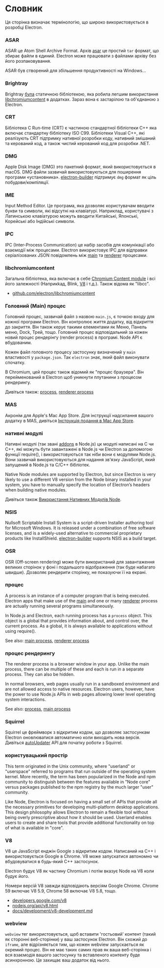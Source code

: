 # Словник

Ця сторінка визначає термінологію, що широко використовується в розробці Electron.

### ASAR

ASAR це Atom Shell Archive Format. Архів [asar](https://github.com/electron/asar) це простий `tar` формат, що збирає файли в єдиний. Electron може працювати з файлами архіву без його розпаковування.

ASAR був створений для збільшення продуктивності на Windows...

### Brightray

Brightray [була](https://github.com/electron-archive/brightray) статичною бібліотекою, яка робила легшим використання [libchromiumcontent](#libchromiumcontent) в додатках. Зараз вона є застарілою та об'єднаною з Electron.

### CRT

Бібліотека C Run-time (CRT) є частиною стандартної бібліотеки C++ яка включає стандартну бібліотеку ISO C99. Бібліотеки Visual C++, які реалізують CRT підтримку нативної розробки коду, нативний змішаний та керований код, а також чистий керований код для розробки .NET.

### DMG

Apple Disk Image (DMG) это пакетний формат, який використовується в macOS. DMG файли зазвичай використовуються для поширення програми «установника». [electron-builder](https://github.com/electron-userland/electron-builder) підтримує `dmg` формат як ціль побудови/компіляції.

### IME

Input Method Editor. Це програма, яка дозволяє користувачам вводити букви та символи, які відсутні на клавіатурі. Наприклад, користувачі з Латинською клавіатурою можуть вводити Китайські, Японські, Корейські або Індійські символи.

### IPC

IPC (Inter-Process Communication) це набір засобів для комунікації або взаємодії між процесами. Electron використовує IPC для відправки серіалізованих JSON повідомлень між [main](#main-process) та [renderer](#renderer-process) процесами.

### libchromiumcontent

Загальна бібліотека, яка включає в себе [Chromium Content module](https://www.chromium.org/developers/content-module) і всі його залежності (Наприкkад, Blink, [V8](#v8) і т.д.). Також відома як "libcc".

- [github.com/electron/libchromiumcontent](https://github.com/electron/libchromiumcontent)

### Головний (Main) процес

Головний процес, зазвичай файл з назвою `main.js`, є точкою входу для кожної програми Electron. Він контролює життя додатку, від відкриття до закриття. Він також керує такими елементами як Меню, Панель меню, Dock, Трей, тощо. Головний процес відповідальний за кожен новий процес рендерінгу (render process) в програмі. Node API є вбудованим.

Кожен файл головного процесу застосунку визначений у `main` властивості у `package.json`. Так `electron` знає, який файл виконувати спочатку.

В Chromium, цей процес також відомий як "процес браузера". Він перейменований в Electron щоб уникнути плутанини з процесом рендерингу.

Дивіться також: [process](#process), [renderer process](#renderer-process)

### MAS

Акронім для Apple's Mac App Store. Для інструкції надсилання вашого додатку в MAS, дивіться [Інструкція подання в Mac App Store](tutorial/mac-app-store-submission-guide.md).

### нативні модулі

Нативні модулі (так звані [addons](https://nodejs.org/api/addons.html) в Node.js) цк модулі написані на C чи C++, які можуть бути завантажені в Node.js чи Electron за допомогою функції require(), і використовуються так ніби вони є модулями Node.js. Вони зазвичай використовуються для надання зв'язку JavaScript, який запущений в Node.js та C/C++ бібліотек.

Native Node modules are supported by Electron, but since Electron is very likely to use a different V8 version from the Node binary installed in your system, you have to manually specify the location of Electron’s headers when building native modules.

Дивіться також [Використання Нативних Модулів Node](tutorial/using-native-node-modules.md).

### NSIS

Nullsoft Scriptable Install System is a script-driven Installer authoring tool for Microsoft Windows. It is released under a combination of free software licenses, and is a widely-used alternative to commercial proprietary products like InstallShield. [electron-builder](https://github.com/electron-userland/electron-builder) supports NSIS as a build target.

### OSR

OSR (Off-screen rendering) може бути використаний для завантаження великих сторінок у фоні і подальшого відображення (так буде набагато швидше). Дозволяє рендерити сторінку, не показуючи її на екрані.

### процес

A process is an instance of a computer program that is being executed. Electron apps that make use of the [main](#main-process) and one or many [renderer](#renderer-process) process are actually running several programs simultaneously.

In Node.js and Electron, each running process has a `process` object. This object is a global that provides information about, and control over, the current process. As a global, it is always available to applications without using require().

See also: [main process](#main-process), [renderer process](#renderer-process)

### процес рендерингу

The renderer process is a browser window in your app. Unlike the main process, there can be multiple of these and each is run in a separate process. They can also be hidden.

In normal browsers, web pages usually run in a sandboxed environment and are not allowed access to native resources. Electron users, however, have the power to use Node.js APIs in web pages allowing lower level operating system interactions.

See also: [process](#process), [main process](#main-process)

### Squirrel

Squirrel це фреймворк з відкритим кодом, що дозволяє застосункам Electron оновлюватися автоматично коли виходить нова версія. Дивіться [autoUpdater](api/auto-updater.md) API для початку роботи з Squirrel.

### користувацький простір

This term originated in the Unix community, where "userland" or "userspace" referred to programs that run outside of the operating system kernel. More recently, the term has been popularized in the Node and npm community to distinguish between the features available in "Node core" versus packages published to the npm registry by the much larger "user" community.

Like Node, Electron is focused on having a small set of APIs that provide all the necessary primitives for developing multi-platform desktop applications. This design philosophy allows Electron to remain a flexible tool without being overly prescriptive about how it should be used. Userland enables users to create and share tools that provide additional functionality on top of what is available in "core".

### V8

V8 це JavaScript енджін Google з відкритим кодом. Написаний на C++ і використовується Google в Chrome. V8 може запускатися автономно чи вбудовуватися в будь-який C++ застосунок.

Electron будує V8 як частину Chromium і потім вказує Node на V8 коли будує його.

Номери версій V8 завжди відповідають версіям Google Chrome. Chrome 59 включає V8 5.9, Chrome 58 включає V8 5.8, тощо.

- [developers.google.com/v8](https://developers.google.com/v8)
- [nodejs.org/api/v8.html](https://nodejs.org/api/v8.html)
- [docs/development/v8-development.md](development/v8-development.md)

### webview

`webview` тег використовується, щоб вставити 'гостьовий' контент (такий як сторонні веб-сторінки) у ваш застосунок Electron. Він схожий до `iframe`, але відрізняється тим, що кожен webview запускається як окремий процес. Він не має таких самих прав як ваша веб-сторінка і вся взаємодія вашого застосунку та вставленого контенту буде асинхронною. Це захищає ваш додаток від нього.